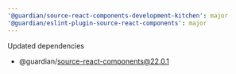 ```yaml
---
'@guardian/source-react-components-development-kitchen': major
'@guardian/eslint-plugin-source-react-components': major
---
```


Updated dependencies

- @guardian/source-react-components@22.0.1

